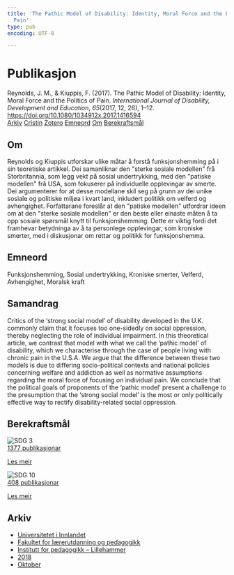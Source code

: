 ```yaml
---
title: 'The Pathic Model of Disability: Identity, Moral Force and the Politics of
  Pain'
type: pub
encoding: UTF-8

---
```

<h1>Publikasjon</h1>
<article id="csl-bib-container-SVL6ZQGC" class="csl-bib-container">
  <div class="csl-bib-body"> <div class="csl-entry">Reynolds, J. M., &#38; Kiuppis, F. (2017). The Pathic Model of Disability: Identity, Moral Force and the Politics of Pain. <i>International Journal of Disability, Development and Education</i>, <i>65</i>(2017, 12, 26), 1–12. <a href="https://doi.org/10.1080/1034912x.2017.1416594">https://doi.org/10.1080/1034912x.2017.1416594</a></div> </div>
  <div class="csl-bib-buttons">
    <a href="#taxonomy-article-SVL6ZQGC" alt="archive" class="csl-bib-button">Arkiv</a>
    <a href="https://app.cristin.no/results/show.jsf?id=1620684" alt="Cristin" class="csl-bib-button">Cristin</a>
    <a href="http://zotero.org/groups/5881554/items/SVL6ZQGC" alt="Zotero" class="csl-bib-button">Zotero</a>
    <a href="#keywords-article-SVL6ZQGC" alt="keywords" class="csl-bib-button">Emneord</a>
    <a href="#about-article-SVL6ZQGC" alt="about_pub" class="csl-bib-button">Om</a>
    <a href="#sdg-article-SVL6ZQGC" alt="sdg" class="csl-bib-button">Berekraftsmål</a>
  </div>
  <div id="csl-bib-meta-container-SVL6ZQGC"></div>
</article>
<div id="csl-bib-meta-SVL6ZQGC" class="csl-bib-meta">
  <article id="about-article-SVL6ZQGC" class="about_pub-article">
    <h1>Om</h1>
    Reynolds og Kiuppis utforskar ulike måtar å forstå funksjonshemming på i sin teoretiske artikkel. Dei samanliknar den "sterke sosiale modellen" frå Storbritannia, som legg vekt på sosial undertrykking, med den "patiske modellen" frå USA, som fokuserer på individuelle opplevingar av smerte. Dei argumenterer for at desse modellane skil seg på grunn av dei unike sosiale og politiske miljøa i kvart land, inkludert politikk om velferd og avhengighet. Forfattarane foreslår at den "patiske modellen" utfordrar ideen om at den "sterke sosiale modellen" er den beste eller einaste måten å ta opp sosiale spørsmål knytt til funksjonshemming. Dette er viktig fordi det framhevar betydninga av å ta personlege opplevingar, som kroniske smerter, med i diskusjonar om rettar og politikk for funksjonshemma.
  </article>
  <article id="keywords-article-SVL6ZQGC" class="keywords-article">
    <h1>Emneord</h1>
    Funksjonshemming, Sosial undertrykking, Kroniske smerter, Velferd, Avhengighet, Moralsk kraft
  </article>
  <article id="abstract-article-SVL6ZQGC" class="abstract-article">
    <h1>Samandrag</h1>
    Critics of the ‘strong social model’ of disability developed in the U.K. commonly claim that it focuses too one-sidedly on social oppression, thereby neglecting the role of individual impairment. In this theoretical article, we contrast that model with what we call the ‘pathic model’ of disability, which we characterise through the case of people living with chronic pain in the U.S.A. We argue that the difference between these two models is due to differing socio-political contexts and national policies concerning welfare and addiction as well as normative assumptions regarding the moral force of focusing on individual pain. We conclude that the political goals of proponents of the ‘pathic model’ present a challenge to the presumption that the ‘strong social model’ is the most or only politically effective way to rectify disability-related social oppression.
  </article>
  <article id="sdg-article-SVL6ZQGC" class="sdg-article">
    <h1>Berekraftsmål</h1>
    <div class="sdg-container"><div id="sdg3" class="sdg">
        <img src="{{< params subfolder >}}images/sdg/sdg03_nn.png" class="image" alt="SDG 3">
        <div class="sdg-overlay">
          <a href="{{< params subfolder >}}nn/archive/?sdg=3#archive" class="sdg-publication-count"><span>1377</span> publikasjonar</a>
          <p><a href="https://fn.no/om-fn/fns-baerekraftsmaal/god-helse-og-livskvalitet?lang=nno-NO" class="sdg-read-more">Les meir</a></p>
        </div>
      </div> <div id="sdg10" class="sdg">
        <img src="{{< params subfolder >}}images/sdg/sdg10_nn.png" class="image" alt="SDG 10">
        <div class="sdg-overlay">
          <a href="{{< params subfolder >}}nn/archive/?sdg=10#archive" class="sdg-publication-count"><span>408</span> publikasjonar</a>
          <p><a href="https://fn.no/om-fn/fns-baerekraftsmaal/mindre-ulikhet?lang=nno-NO" class="sdg-read-more">Les meir</a></p>
        </div>
      </div></div>
  </article>
  <article id="taxonomy-article-SVL6ZQGC" class="taxonomy-article">
    <h1>Arkiv</h1>
    <ul>
      <li><a href="{{< params subfolder >}}nn/archive/?key=3DCRN523">Universitetet i Innlandet</a></li>
      <li><a href="{{< params subfolder >}}nn/archive/?key=WYNZA47F">Fakultet for lærerutdanning og pedagogikk</a></li>
      <li><a href="{{< params subfolder >}}nn/archive/?key=L8MA547R">Institutt for pedagogikk – Lillehammer</a></li>
      <li><a href="{{< params subfolder >}}nn/archive/?key=X2Y974UN">2018</a></li>
      <li><a href="{{< params subfolder >}}nn/archive/?key=25QKG7M7">Oktober</a></li>
    </ul>
  </article>
</div>
